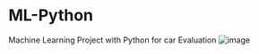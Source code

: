 # ML-Python
 Machine Learning Project with Python for car Evaluation
![image](https://github.com/xhafermuja/ML-Python/assets/99412161/679d9e5e-cc53-4076-9946-5dbacfc7c77e)
